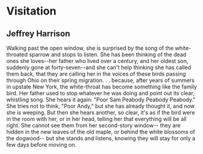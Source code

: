 # Visitation
## Jeffrey Harrison
Walking past the open window, she is surprised
by the song of the white-throated sparrow
and stops to listen. She has been thinking of
the dead ones she loves--her father who lived
over a century, and her oldest son, suddenly gone
at forty-seven--and she can't help thinking
she has called them back, that they are calling her
in the voices of these birds passing through Ohio
on their spring migration. . . because, after years
of summers in upstate New York, the white-throat
has become something like the family bird.
Her father used to stop whatever he was doing
and point out its clear, whistling song. She hears it
again: "Poor Sam Peabody Peabody Peabody."
She tries not to think, "Poor Andy," but she
has already thought it, and now she is weeping.
But then she hears another, so clear, it's as if
the bird were in the room with her, or in her head,
telling her that everything will be all right.
She cannot see them from her second-story window--
they are hidden in the new leaves of the old maple,
or behind the white blossoms of the dogwood--
but she stands and listens, knowing they will stay
for only a few days before moving on.